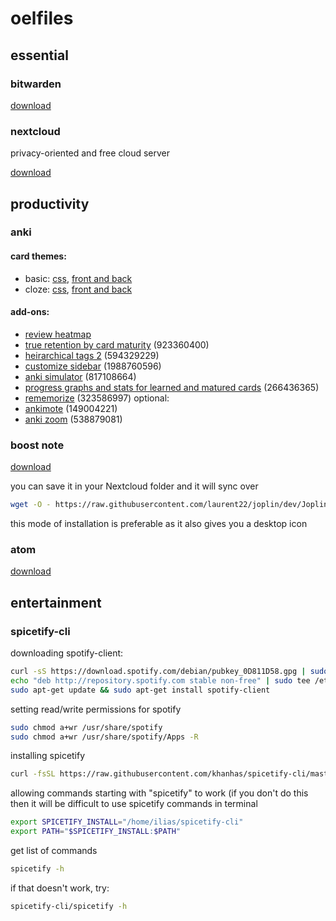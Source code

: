 # oelfiles

## essential

### bitwarden
[download](https://bitwarden.com/download/)

### nextcloud
privacy-oriented and free cloud server

[download](https://nextcloud.com/)

## productivity

### anki

#### card themes:
* basic: [css](https://pastebin.com/96AX3vZx), [front and back](https://pastebin.com/SbaCurP1)
* cloze: [css](https://pastebin.com/uBuHcUza), [front and back](https://pastebin.com/h1vNa37y)
  
#### add-ons:
* [review heatmap](https://github.com/Glutanimate/review-heatmap)
* [true retention by card maturity](https://ankiweb.net/shared/info/923360400) (923360400)
* [heirarchical tags 2](https://ankiweb.net/shared/info/594329229) (594329229)
* [customize sidebar](https://ankiweb.net/shared/info/1988760596) (1988760596)
* [anki simulator](https://ankiweb.net/shared/info/817108664) (817108664)
* [progress graphs and stats for learned and matured cards](https://ankiweb.net/shared/info/266436365) (266436365)
* [rememorize](https://ankiweb.net/shared/info/323586997) (323586997)
optional:
* [ankimote](https://ankiweb.net/shared/info/149004221) (149004221)
* [anki zoom](https://ankiweb.net/shared/info/538879081) (538879081)

### boost note
[download](https://boostnote.io/)

you can save it in your Nextcloud folder and it will sync over

```sh
wget -O - https://raw.githubusercontent.com/laurent22/joplin/dev/Joplin_install_and_update.sh | bash
```
this mode of installation is preferable as it also gives you a desktop icon

### atom
[download](https://atom.io/)

## entertainment

### spicetify-cli

downloading spotify-client:
```sh
curl -sS https://download.spotify.com/debian/pubkey_0D811D58.gpg | sudo apt-key add - 
echo "deb http://repository.spotify.com stable non-free" | sudo tee /etc/apt/sources.list.d/spotify.list
sudo apt-get update && sudo apt-get install spotify-client
```

setting read/write permissions for spotify
```sh
sudo chmod a+wr /usr/share/spotify
sudo chmod a+wr /usr/share/spotify/Apps -R
```

installing spicetify
```sh
curl -fsSL https://raw.githubusercontent.com/khanhas/spicetify-cli/master/install.sh | sh
```

allowing commands starting with "spicetify" to work (if you don't do this then it will be difficult to use spicetify commands in terminal
```sh
export SPICETIFY_INSTALL="/home/ilias/spicetify-cli"
export PATH="$SPICETIFY_INSTALL:$PATH"
```

get list of commands
```sh
spicetify -h
```

if that doesn't work, try:
```sh
spicetify-cli/spicetify -h
```
